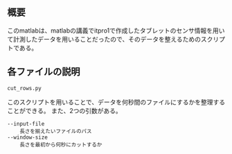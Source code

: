 ## 概要
このmatlabは、matlabの講義でitpro1で作成したタブレットのセンサ情報を用いて計測したデータを用いることだったので、そのデータを整えるためのスクリプトである。

## 各ファイルの説明
```bazaar
cut_rows.py
```
このスクリプトを用いることで、データを何秒間のファイルにするかを整理することができる。 
また、2つの引数がある。
```bazaar
--input-file
    長さを揃えたいファイルのパス
--window-size
    長さを最初から何秒にカットするか
```
